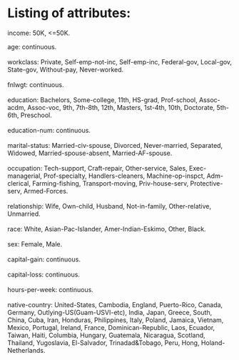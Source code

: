 # Listing of attributes:

income: 50K, <=50K.

age: continuous.<br>
<br>
workclass: Private, Self-emp-not-inc, Self-emp-inc, Federal-gov, Local-gov, State-gov, Without-pay, Never-worked.<br>
<br>
fnlwgt: continuous.<br>
<br>
education: Bachelors, Some-college, 11th, HS-grad, Prof-school, Assoc-acdm, Assoc-voc, 9th, 7th-8th, 12th, Masters, 1st-4th, 10th, Doctorate, 5th-6th, Preschool.<br>
<br>
education-num: continuous.<br>
<br>
marital-status: Married-civ-spouse, Divorced, Never-married, Separated, Widowed, Married-spouse-absent, Married-AF-spouse.<br>
<br>
occupation: Tech-support, Craft-repair, Other-service, Sales, Exec-managerial, Prof-specialty, Handlers-cleaners, Machine-op-inspct, Adm-clerical, Farming-fishing, Transport-moving, Priv-house-serv, Protective-serv, Armed-Forces.<br>
<br>
relationship: Wife, Own-child, Husband, Not-in-family, Other-relative, Unmarried.<br>
<br>
race: White, Asian-Pac-Islander, Amer-Indian-Eskimo, Other, Black.<br>
<br>
sex: Female, Male.<br>
<br>
capital-gain: continuous.<br>
<br>
capital-loss: continuous.<br>
<br>
hours-per-week: continuous.<br>
<br>
native-country: United-States, Cambodia, England, Puerto-Rico, Canada, Germany, Outlying-US(Guam-USVI-etc), India, Japan, Greece, South, China, Cuba, Iran, Honduras, Philippines, Italy, Poland, Jamaica, Vietnam, Mexico, Portugal, Ireland, France, Dominican-Republic, Laos, Ecuador, Taiwan, Haiti, Columbia, Hungary, Guatemala, Nicaragua, Scotland, Thailand, Yugoslavia, El-Salvador, Trinadad&Tobago, Peru, Hong, Holand-Netherlands.

